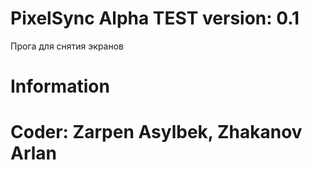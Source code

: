 # PixelSync Alpha TEST version: 0.1
Прога для снятия экранов
# Information
# Coder: Zarpen Asylbek, Zhakanov Arlan
